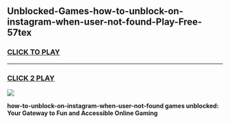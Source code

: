 
## Unblocked-Games-how-to-unblock-on-instagram-when-user-not-found-Play-Free-57tex
<h3>
<a href="https://premium76.site?title=how-to-unblock-on-instagram-when-user-not-found&ref=18A1">CLICK TO PLAY</a></h3>
<hr>

<h3>
<a href="https://premium76.site?title=how-to-unblock-on-instagram-when-user-not-found&ref=18A1">CLICK 2 PLAY</a>
  
</h3>

<a href="https://premium76.site?title=how-to-unblock-on-instagram-when-user-not-found&ref=18A1"><img src="https://clearcache.store/games.png"></a>


**how-to-unblock-on-instagram-when-user-not-found games unblocked: Your Gateway to Fun and Accessible Online Gaming**
